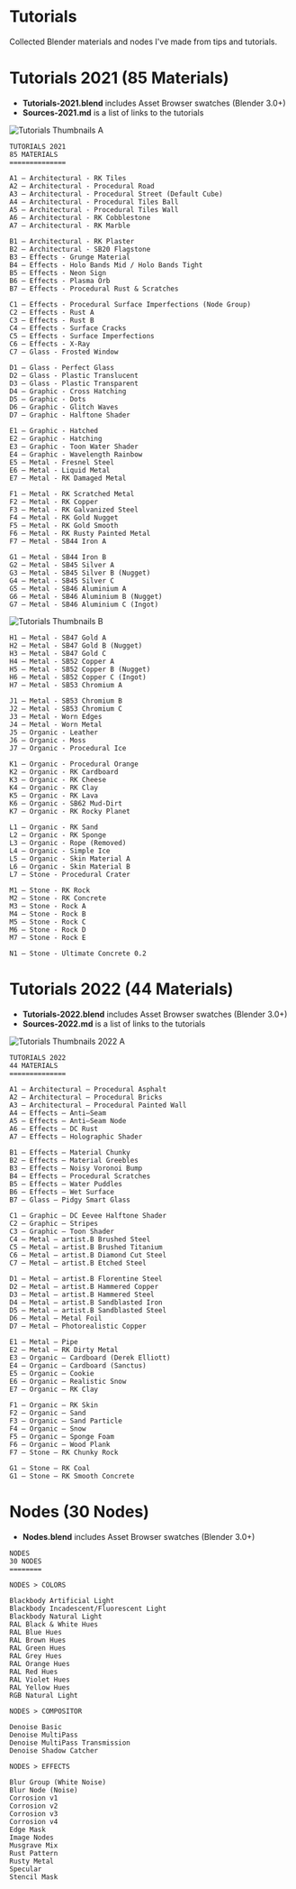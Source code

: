 # Tutorials

Collected Blender materials and nodes I've made from tips and tutorials.

# Tutorials 2021 (85 Materials)

* **Tutorials-2021.blend** includes Asset Browser swatches (Blender 3.0+)
* **Sources-2021.md** is a list of links to the tutorials

![Tutorials Thumbnails A](https://github.com/don1138/blender-materials/blob/main/Tutorials/imx/Tutorials-A.jpg)

```
TUTORIALS 2021
85 MATERIALS
==============

A1 — Architectural - RK Tiles
A2 — Architectural - Procedural Road
A3 — Architectural - Procedural Street (Default Cube)
A4 — Architectural - Procedural Tiles Ball
A5 — Architectural - Procedural Tiles Wall
A6 — Architectural - RK Cobblestone
A7 — Architectural - RK Marble

B1 — Architectural - RK Plaster
B2 — Architectural - SB20 Flagstone
B3 — Effects - Grunge Material
B4 — Effects - Holo Bands Mid / Holo Bands Tight
B5 — Effects - Neon Sign
B6 — Effects - Plasma Orb
B7 — Effects - Procedural Rust & Scratches

C1 — Effects - Procedural Surface Imperfections (Node Group)
C2 — Effects - Rust A
C3 — Effects - Rust B
C4 — Effects - Surface Cracks
C5 — Effects - Surface Imperfections
C6 — Effects - X-Ray
C7 — Glass - Frosted Window

D1 — Glass - Perfect Glass
D2 — Glass - Plastic Translucent
D3 — Glass - Plastic Transparent
D4 — Graphic - Cross Hatching
D5 — Graphic - Dots
D6 — Graphic - Glitch Waves
D7 — Graphic - Halftone Shader

E1 — Graphic - Hatched
E2 — Graphic - Hatching
E3 — Graphic - Toon Water Shader
E4 — Graphic - Wavelength Rainbow
E5 — Metal - Fresnel Steel
E6 — Metal - Liquid Metal
E7 — Metal - RK Damaged Metal

F1 — Metal - RK Scratched Metal
F2 — Metal - RK Copper
F3 — Metal - RK Galvanized Steel
F4 — Metal - RK Gold Nugget
F5 — Metal - RK Gold Smooth
F6 — Metal - RK Rusty Painted Metal
F7 — Metal - SB44 Iron A

G1 — Metal - SB44 Iron B
G2 — Metal - SB45 Silver A
G3 — Metal - SB45 Silver B (Nugget)
G4 — Metal - SB45 Silver C
G5 — Metal - SB46 Aluminium A
G6 — Metal - SB46 Aluminium B (Nugget)
G7 — Metal - SB46 Aluminium C (Ingot)
```

![Tutorials Thumbnails B](https://github.com/don1138/blender-materials/blob/main/Tutorials/imx/Tutorials-B.jpg)

```
H1 — Metal - SB47 Gold A
H2 — Metal - SB47 Gold B (Nugget)
H3 — Metal - SB47 Gold C
H4 — Metal - SB52 Copper A
H5 — Metal - SB52 Copper B (Nugget)
H6 — Metal - SB52 Copper C (Ingot)
H7 — Metal - SB53 Chromium A

J1 — Metal - SB53 Chromium B
J2 — Metal - SB53 Chromium C
J3 — Metal - Worn Edges
J4 — Metal - Worn Metal
J5 — Organic - Leather
J6 — Organic - Moss
J7 — Organic - Procedural Ice

K1 — Organic - Procedural Orange
K2 — Organic - RK Cardboard
K3 — Organic - RK Cheese
K4 — Organic - RK Clay
K5 — Organic - RK Lava
K6 — Organic - SB62 Mud-Dirt
K7 — Organic - RK Rocky Planet

L1 — Organic - RK Sand
L2 — Organic - RK Sponge
L3 — Organic - Rope (Removed)
L4 — Organic - Simple Ice
L5 — Organic - Skin Material A
L6 — Organic - Skin Material B
L7 — Stone - Procedural Crater

M1 — Stone - RK Rock
M2 — Stone - RK Concrete
M3 — Stone - Rock A
M4 — Stone - Rock B
M5 — Stone - Rock C
M6 — Stone - Rock D
M7 — Stone - Rock E

N1 — Stone - Ultimate Concrete 0.2

```
# Tutorials 2022 (44 Materials)

* **Tutorials-2022.blend** includes Asset Browser swatches (Blender 3.0+)
* **Sources-2022.md** is a list of links to the tutorials

![Tutorials Thumbnails 2022 A](https://github.com/don1138/blender-materials/blob/main/Tutorials/imx/tutorials-2022.jpg)

```
TUTORIALS 2022
44 MATERIALS
==============

A1 — Architectural — Procedural Asphalt
A2 — Architectural — Procedural Bricks
A3 — Architectural — Procedural Painted Wall
A4 — Effects — Anti—Seam
A5 — Effects — Anti—Seam Node
A6 — Effects — DC Rust
A7 — Effects — Holographic Shader

B1 — Effects — Material Chunky
B2 — Effects — Material Greebles
B3 — Effects — Noisy Voronoi Bump
B4 — Effects — Procedural Scratches
B5 — Effects — Water Puddles
B6 — Effects — Wet Surface
B7 — Glass — Pidgy Smart Glass

C1 — Graphic — DC Eevee Halftone Shader
C2 — Graphic — Stripes
C3 — Graphic — Toon Shader
C4 — Metal — artist.B Brushed Steel
C5 — Metal — artist.B Brushed Titanium
C6 — Metal — artist.B Diamond Cut Steel
C7 — Metal — artist.B Etched Steel

D1 — Metal — artist.B Florentine Steel
D2 — Metal — artist.B Hammered Copper
D3 — Metal — artist.B Hammered Steel
D4 — Metal — artist.B Sandblasted Iron
D5 — Metal — artist.B Sandblasted Steel
D6 — Metal — Metal Foil
D7 — Metal — Photorealistic Copper

E1 — Metal — Pipe
E2 — Metal — RK Dirty Metal
E3 – Organic — Cardboard (Derek Elliott)
E4 – Organic — Cardboard (Sanctus)
E5 – Organic — Cookie
E6 – Organic — Realistic Snow
E7 – Organic — RK Clay

F1 – Organic — RK Skin
F2 – Organic — Sand
F3 – Organic — Sand Particle
F4 – Organic — Snow
F5 – Organic — Sponge Foam
F6 – Organic — Wood Plank
F7 – Stone — RK Chunky Rock

G1 – Stone — RK Coal
G1 – Stone — RK Smooth Concrete

```

# Nodes (30 Nodes)

* **Nodes.blend** includes Asset Browser swatches (Blender 3.0+)

```
NODES
30 NODES
========

NODES > COLORS

Blackbody Artificial Light
Blackbody Incadescent/Fluorescent Light
Blackbody Natural Light
RAL Black & White Hues
RAL Blue Hues
RAL Brown Hues
RAL Green Hues
RAL Grey Hues
RAL Orange Hues
RAL Red Hues
RAL Violet Hues
RAL Yellow Hues
RGB Natural Light

NODES > COMPOSITOR

Denoise Basic
Denoise MultiPass
Denoise MultiPass Transmission
Denoise Shadow Catcher

NODES > EFFECTS

Blur Group (White Noise)
Blur Node (Noise)
Corrosion v1
Corrosion v2
Corrosion v3
Corrosion v4
Edge Mask
Image Nodes
Musgrave Mix
Rust Pattern
Rusty Metal
Specular
Stencil Mask

```
